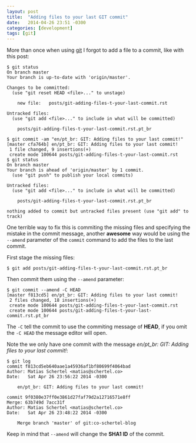 ```yaml
---
layout: post
title:  "Adding files to your last GIT commit"
date:   2014-04-26 23:51 -0300
categories: [development]
tags: [git]
---
```

More than once when using [git](http://git-scm.com/) I forgot to add a
file to a commit, like with this post:

```console
$ git status
On branch master
Your branch is up-to-date with 'origin/master'.

Changes to be committed:
  (use "git reset HEAD <file>..." to unstage)

    new file:   posts/git-adding-files-t-your-last-commit.rst

Untracked files:
  (use "git add <file>..." to include in what will be committed)

    posts/git-adding-files-t-your-last-commit.rst.pt_br

$ git commit -am "en/pt_br: GIT: Adding files to your last commit!"
[master cfa764b] en/pt_br: GIT: Adding files to your last commit!
 1 file changed, 9 insertions(+)
 create mode 100644 posts/git-adding-files-t-your-last-commit.rst
$ git status
On branch master
Your branch is ahead of 'origin/master' by 1 commit.
  (use "git push" to publish your local commits)

Untracked files:
  (use "git add <file>..." to include in what will be committed)

    posts/git-adding-files-t-your-last-commit.rst.pt_br

nothing added to commit but untracked files present (use "git add" to track)
```

One terrible way to fix this is commiting the missing files and
specifying the mistake in the commit message, another **awesome** way
would be using the `--amend` parameter of the `commit` command to add
the files to the last commit.

First stage the missing files:

```console
$ git add posts/git-adding-files-t-your-last-commit.rst.pt_br
```

Then commit them using the `--amend` parameter:

```console
$ git commit --amend -C HEAD
[master f813cd5] en/pt_br: GIT: Adding files to your last commit!
 2 files changed, 18 insertions(+)
 create mode 100644 posts/git-adding-files-t-your-last-commit.rst
 create mode 100644 posts/git-adding-files-t-your-last-commit.rst.pt_br
```

The `-C` tell the commit to use the commiting message of **HEAD**, if
you omit the `-C HEAD` the message editor will open.

Note the we only have one commit with the message *en/pt\_br: GIT:
Adding files to your last commit\!*:

```console
$ git log
commit f813cd5eb640aae1a45936af1bf80699f4064bad
Author: Matias Schertel <matias@schertel.co>
Date:   Sat Apr 26 23:56:22 2014 -0300

    en/pt_br: GIT: Adding files to your last commit!

commit 9f0380e37ff0e3861d27faf79d2a12716571e8ff
Merge: 63b749d 7acc31f
Author: Matias Schertel <matias@schertel.co>
Date:   Sat Apr 26 23:48:22 2014 -0300

    Merge branch 'master' of git:co-schertel-blog
```

Keep in mind that `--amend` will change the **SHA1 ID** of the commit.
